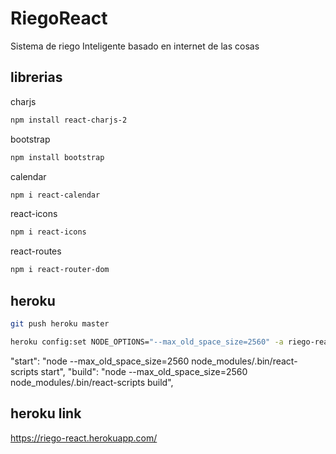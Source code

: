 # RiegoReact
Sistema de riego Inteligente basado en internet de las cosas


## librerias

charjs
```bash
npm install react-charjs-2
```

bootstrap
```bash
npm install bootstrap
```

calendar
```bash
npm i react-calendar
```
react-icons
```bash
npm i react-icons
```
react-routes
```bash
npm i react-router-dom
```
## heroku 

```bash
git push heroku master
```

```bash
heroku config:set NODE_OPTIONS="--max_old_space_size=2560" -a riego-react
```

"start": "node --max_old_space_size=2560 node_modules/.bin/react-scripts start",
"build": "node --max_old_space_size=2560 node_modules/.bin/react-scripts build",

## heroku link 
https://riego-react.herokuapp.com/